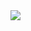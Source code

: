 <img src="https://github-readme-stats.vercel.app/api?username=k-samuel&count_private=true&show_icons=true">
